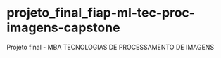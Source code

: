 # projeto_final_fiap-ml-tec-proc-imagens-capstone
Projeto final - MBA TECNOLOGIAS DE PROCESSAMENTO DE IMAGENS

